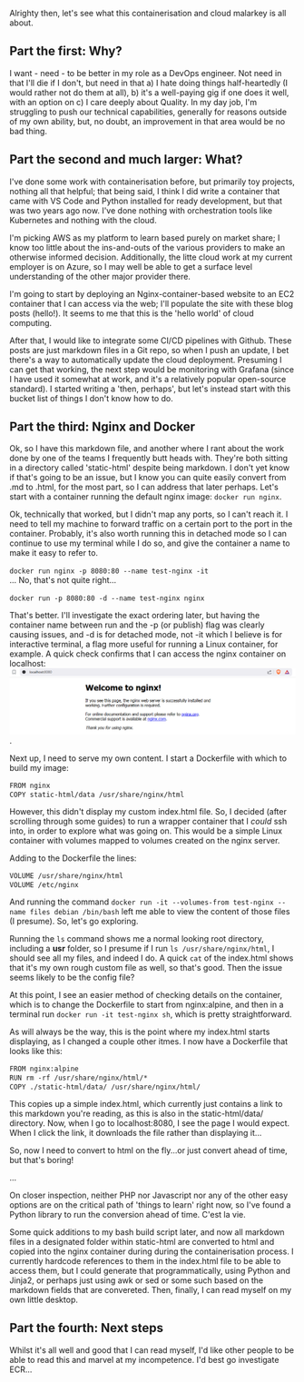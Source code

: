 Alrighty then, let's see what this containerisation and cloud malarkey is all about. 

## Part the first: Why?

I want - need - to be better in my role as a DevOps engineer. Not need in that I'll die if I don't, but need in that a) I hate doing things half-heartedly (I would rather not do them at all), b) it's a well-paying gig if one does it well, with an option on c) I care deeply about Quality. In my day job, I'm struggling to push our technical capabilities, generally for reasons outside of my own ability, but, no doubt, an improvement in that area would be no bad thing.  

## Part the second and much larger: What?

I've done some work with containerisation before, but primarily toy projects, nothing all that helpful; that being said, I think I did write a container that came with VS Code and Python installed for ready development, but that was two years ago now. I've done nothing with orchestration tools like Kubernetes and nothing with the cloud.  

I'm picking AWS as my platform to learn based purely on market share; I know too little about the ins-and-outs of the various providers to make an otherwise informed decision. Additionally, the litte cloud work at my current employer is on Azure, so I may well be able to get a surface level understanding of the other major provider there.  

I'm going to start by deploying an Nginx-container-based website to an EC2 container that I can access via the web; I'll populate the site with these blog posts (hello!). It seems to me that this is the 'hello world' of cloud computing.  

After that, I would like to integrate some CI/CD pipelines with Github. These posts are just markdown files in a Git repo, so when I push an update, I bet there's a way to automatically update the cloud deployment. Presuming I can get that working, the next step would be monitoring with Grafana (since I have used it somewhat at work, and it's a relatively popular open-source standard). I started writing a 'then, perhaps', but let's instead start with this bucket list of things I don't know how to do.  

## Part the third: Nginx and Docker

Ok, so I have this markdown file, and another where I rant about the work done by one of the teams I frequently butt heads with. They're both sitting in a directory called 'static-html' despite being markdown. I don't yet know if that's going to be an issue, but I know you can quite easily convert from .md to .html, for the most part, so I can address that later perhaps. Let's start with a container running the default nginx image: `docker run nginx`. 

Ok, technically that worked, but I didn't map any ports, so I can't reach it. I need to tell my machine to forward traffic on a certain port to the port in the container. Probably, it's also worth running this in detached mode so I can continue to use my terminal while I do so, and give the container a name to make it easy to refer to.  

`docker run nginx -p 8080:80 --name test-nginx -it`  
...
No, that's not quite right...  

`docker run -p 8080:80 -d --name test-nginx nginx`  

That's better. I'll investigate the exact ordering later, but having the container name between run and the -p (or publish) flag was clearly causing issues, and -d is for detached mode, not -it which I believe is for interactive terminal, a flag more useful for running a Linux container, for example. A quick check confirms that I can access the nginx container on localhost:  
![Default nginx website](images/1_1_nginx_accessible.png). 

Next up, I need to serve my own content. I start a Dockerfile with which to build my image:  

```
FROM nginx
COPY static-html/data /usr/share/nginx/html
```

However, this didn't display my custom index.html file. So, I decided (after scrolling through some guides) to run a wrapper container that I _could_ ssh into, in order to explore what was going on. This would be a simple Linux container with volumes mapped to volumes created on the nginx server.  

Adding to the Dockerfile the lines:  

```
VOLUME /usr/share/nginx/html
VOLUME /etc/nginx
```

And running the command `docker run -it --volumes-from test-nginx --name files debian /bin/bash` left me able to view the content of those files (I presume). So, let's go exploring.  

Running the `ls` command shows me a normal looking root directory, including a __usr__ folder, so I presume if I run `ls /usr/share/nginx/html`, I should see all my files, and indeed I do. A quick `cat` of the index.html shows that it's my own rough custom file as well, so that's good. Then the issue seems likely to be the config file?  

At this point, I see an easier method of checking details on the container, which is to change the Dockerfile to start from nginx:alpine, and then in a terminal run `docker run -it test-nginx sh`, which is pretty straightforward.  

As will always be the way, this is the point where my index.html starts displaying, as I changed a couple other itmes. I now have a Dockerfile that looks like this:

```
FROM nginx:alpine
RUN rm -rf /usr/share/nginx/html/*
COPY ./static-html/data/ /usr/share/nginx/html/
```

This copies up a simple index.html, which currently just contains a link to this markdown you're reading, as this is also in the static-html/data/ directory. Now, when I go to localhost:8080, I see the page I would expect. When I click the link, it downloads the file rather than displaying it...  

So, now I need to convert to html on the fly...or just convert ahead of time, but that's boring!  

...

On closer inspection, neither PHP nor Javascript nor any of the other easy options are on the critical path of 'things to learn' right now, so I've found a Python library to run the conversion ahead of time. C'est la vie.  

Some quick additions to my bash build script later, and now all markdown files in a designated folder within static-html are converted to html and copied into the nginx container during during the containerisation process. I currently hardcode references to them in the index.html file to be able to access them, but I could generate that programmatically, using Python and Jinja2, or perhaps just using awk or sed or some such based on the markdown fields that are convereted. Then, finally, I can read myself on my own little desktop.

## Part the fourth: Next steps

Whilst it's all well and good that I can read myself, I'd like other people to be able to read this and marvel at my incompetence. I'd best go investigate ECR...

